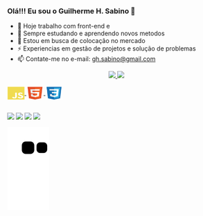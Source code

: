 ### Olá!!! Eu sou o Guilherme H. Sabino 👋
<!--Site para este tema STATS: https://github.com/anuraghazra/github-readme-stats-->
<!--Site para emoki:https://emojipedia.org/search/?q=bag-->
- 🔭 Hoje trabalho com front-end e 
- 🌱 Sempre estudando e aprendendo novos metodos
- 👯 Estou em busca de colocação no mercado
- ⚡ Experiencias em gestão de projetos e solução de problemas 
- 📫 Contate-me no e-mail: gh.sabino@gmail.com

<div align="center">
  <a href="https://github.com/sabinogh">
  <img height="160em" src="https://github-readme-stats.vercel.app/api?username=sabinogh&show_icons=true&theme=dracula&include_all_commits=true&count_private=true"/>
  <img height="160em" src="https://github-readme-stats.vercel.app/api/top-langs/?username=sabinogh&layout=compact&langs_count=7&theme=dracula"/>
</div>

<!--Site para Badges 1: https://dev.to/envoy_/150-badges-for-github-pnk-->
<!--Site para icones temos:https://devicon.dev/-->
  
<div style="display: inline_block"><br>
<img align="center" alt="Rafa-Js" height="30" width="40" src="https://raw.githubusercontent.com/devicons/devicon/master/icons/javascript/javascript-plain.svg">

<img align="center" alt="Rafa-HTML" height="30" width="40" src="https://raw.githubusercontent.com/devicons/devicon/master/icons/html5/html5-original.svg">
<img align="center" alt="Rafa-CSS" height="30" width="40" src="https://raw.githubusercontent.com/devicons/devicon/master/icons/css3/css3-original.svg">
</div>
  
##
  
<div> 
  <a href="https://www.instagram.com/guisabinoh/" target="_blank"><img src="https://img.shields.io/badge/-Instagram-%23E4405F?style=for-the-badge&logo=instagram&logoColor=white" target="_blank"></a>
 	<a href = "mailto:gh.sabino@gmail.com"><img src="https://img.shields.io/badge/Gmail-D14836?style=for-the-badge&logo=gmail&logoColor=white" target="_blank"></a>
  <a href="https://www.linkedin.com/in/guilherme-h-sabino-94b2a1139/" target="_blank"><img src="https://img.shields.io/badge/-LinkedIn-%230077B5?style=for-the-badge&logo=linkedin&logoColor=white" target="_blank"></a>
  <a href="#" target="_blank"><img src="https://img.shields.io/badge/Microsoft_Excel-217346?style=for-the-badge&logo=microsoft-excel&logoColor=white" target="_blank"></a>
 
  ![Snake animation](https://github.com/sabinogh/sabinogh/blob/output/github-contribution-grid-snake.svg)
 
</div>
